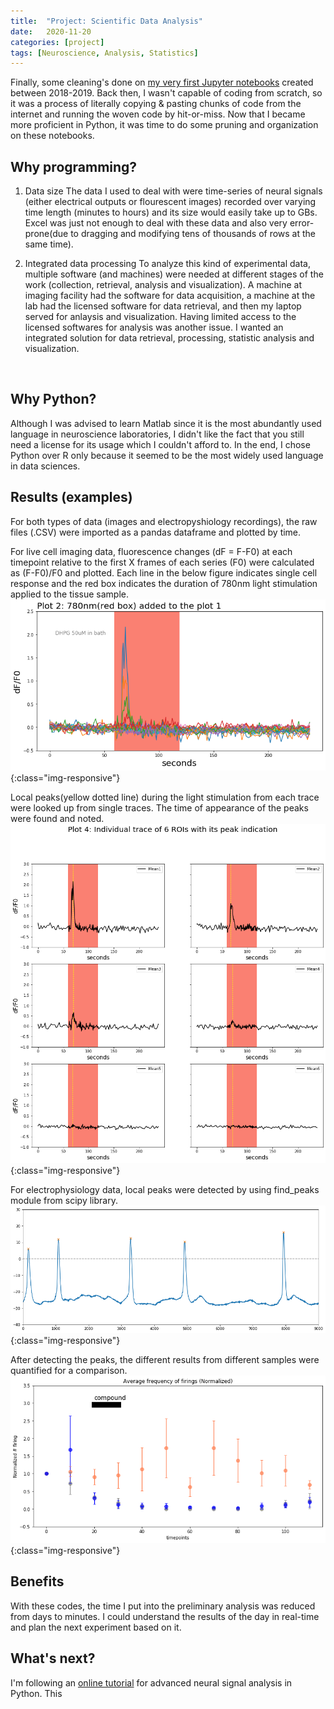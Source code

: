 ```yaml
---
title:  "Project: Scientific Data Analysis"
date:   2020-11-20
categories: [project]
tags: [Neuroscience, Analysis, Statistics]
---
```


Finally, some cleaning's done on [my very first Jupyter notebooks](https://github.com/soyhyoj/PGlab) created between 2018-2019. Back then, I wasn't capable of coding from scratch, so it was a process of literally copying & pasting chunks of code from the internet and running the woven code by hit-or-miss. Now that I became more proficient in Python, it was time to do some pruning and organization on these notebooks.
<br>

## Why programming?

1. Data size
    The data I used to deal with were time-series of neural signals (either electrical outputs or flourescent images) recorded over varying time length (minutes to hours) and its size would easily take up to GBs. Excel was just not enough to deal with these data and also very error-prone(due to dragging and modifying tens of thousands of rows at the same time).

2. Integrated data processing
    To analyze this kind of experimental data, multiple software (and machines) were needed at different stages of the work (collection, retrieval, analysis and visualization). A machine at imaging facility had the software for data acquisition, a machine at the lab had the licensed software for data retrieval, and then my laptop served for anlaysis and visualization. Having limited access to the licensed softwares for analysis was another issue. I wanted an integrated solution for data retrieval, processing, statistic analysis and visualization.
<br>

## Why Python?

Although I was advised to learn Matlab since it is the most abundantly used language in neuroscience laboratories, I didn't like the fact that you still need a license for its usage which I couldn't afford to. In the end, I chose Python over R only because it seemed to be the most widely used language in data sciences.
<br>

## Results (examples)

For both types of data (images and electropyshiology recordings), the raw files (.CSV) were imported as a pandas dataframe and plotted by time.

For live cell imaging data, fluorescence changes (dF = F-F0) at each timepoint relative to the first X frames of each series (F0) were calculated as (F-F0)/F0 and plotted. Each line in the below figure indicates single cell response and the red box indicates the duration of 780nm light stimulation applied to the tissue sample.
![Calcium traces from hippocampal neurons](/images/Caimage.png){:class="img-responsive"}

Local peaks(yellow dotted line) during the light stimulation from each trace were looked up from single traces. The time of appearance of the peaks were found and noted.
![Finding the timing of local peaks using idxmax](/images/Caimage-peaks.png){:class="img-responsive"}

For electrophysiology data, local peaks were detected by using find_peaks module from scipy library.
![Peak detection to count # of firing](/images/peak-detection.png){:class="img-responsive"}

After detecting the peaks, the different results from different samples were quantified for a comparison.
![Comparing # of firing](/images/quant-peaks.png){:class="img-responsive"}


## Benefits
With these codes, the time I put into the preliminary analysis was reduced from days to minutes. I could understand the results of the day in real-time and plan the next experiment based on it.
<br>

## What's next?
I'm following an [online tutorial](https://mark-kramer.github.io/Case-Studies-Python/02.html#plotting-the-erp) for advanced neural signal analysis in Python. This 